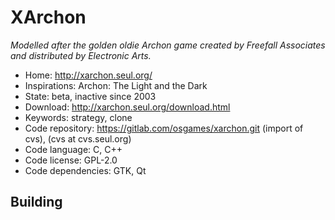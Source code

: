 # XArchon

_Modelled after the golden oldie Archon game created by Freefall Associates and distributed by Electronic Arts._

- Home: http://xarchon.seul.org/
- Inspirations: Archon: The Light and the Dark
- State: beta, inactive since 2003
- Download: http://xarchon.seul.org/download.html
- Keywords: strategy, clone
- Code repository: https://gitlab.com/osgames/xarchon.git (import of cvs), (cvs at cvs.seul.org)
- Code language: C, C++
- Code license: GPL-2.0
- Code dependencies: GTK, Qt

## Building
